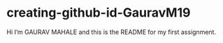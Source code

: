 # creating-github-id-GauravM19
Hi I’m GAURAV MAHALE and this is the README for my first assignment.
